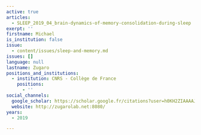 ```yaml
---
active: true
articles:
  - SLEEP_2019_04_brain-dynamics-of-memory-consolidation-during-sleep
exerpt: ''
firstname: Michael
is_institution: false
issue:
  - content/issues/sleep-and-memory.md
issues: []
language: null
lastname: Zugaro
positions_and_institutions:
  - institution: CNRS - Collège de France
    positions:
      - ''
social_channels:
  google_scholar: https://scholar.google.fr/citations?user=h0KH2ZIAAAAJ&hl=fr
  website: http://zugarolab.net:8080/
years:
  - 2019

---
```


